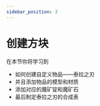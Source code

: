 ```yaml
---
sidebar_position: 3
---
```


# 创建方块

在本节你将学习到

- 如何创建自定义物品——泰拉之刃
- 并且添加物品的模型和材质
- 添加对应的魔矿锭和魔矿石
- 最后制定泰拉之刃的合成表

